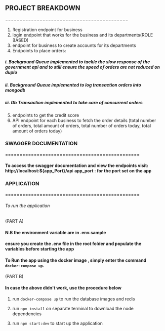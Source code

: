 ## PROJECT BREAKDOWN
===========================================
1. Registration endpoint for business
2. login endpoint that works for the business and its departments(ROLE BASED)
3. endpoint for business to create accounts for its departments
4. Endpoints to place orders: 
##### i. Background Queue implemented to tackle the slow response of the government api and to still ensure the speed of orders are not reduced on duplo
##### ii. Background Queue implemented to log transaction orders into mongodb 
##### iii. Db Transaction implemented to take care of concurrent orders
5. endpoints to get the credit score 
6. API endpoint for each business to fetch the order details (total number of orders, total amount of orders, total number of orders today, total amount of orders today)

### SWAGGER DOCUMENTATION
===============================================
#### To access the swagger documentation and view the endpoints visit: http://localhost:${app_Port}/api  app_port : for the port set on the app

### APPLICATION 
===============================================
###### To run the application
(PART A)
#### N.B the environment variable are in .env.sample
#### ensure you create the .env file in the root folder and populate the variables before starting the app
#### To Run the app using the docker image , simply enter the command ``docker-compose up``.
 
(PART B)
#### In case the above didn't work, use the procedure below
1. run ``docker-compose up``  to run the database images and redis

2. run ``npm install`` on separate terminal to download the node dependencies

3. run ``npm start:dev`` to start up the application
